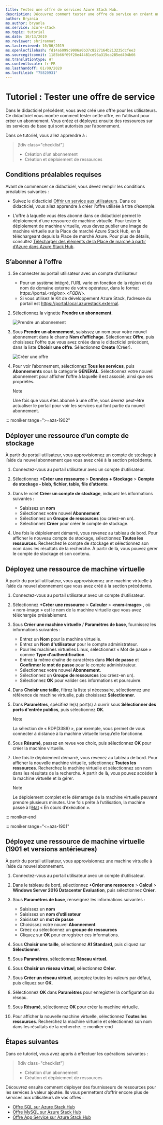 ```yaml
---
title: Testez une offre de services Azure Stack Hub.
description: Découvrez comment tester une offre de service en créant un abonnement et en déployant des ressources.
author: BryanLa
ms.author: bryanla
ms.service: azure-stack
ms.topic: tutorial
ms.date: 10/13/2019
ms.reviewer: shriramnat
ms.lastreviewed: 10/06/2019
ms.openlocfilehash: fd14a6099c9906a0b37c8227164b213235dcfee3
ms.sourcegitcommit: 1185b66f69f28e44481ce96a315ea285ed404b66
ms.translationtype: HT
ms.contentlocale: fr-FR
ms.lasthandoff: 01/09/2020
ms.locfileid: "75820931"
---
```

# <a name="tutorial-test-a-service-offering"></a>Tutoriel : Tester une offre de service

Dans le didacticiel précédent, vous avez créé une offre pour les utilisateurs. Ce didacticiel vous montre comment tester cette offre, en l’utilisant pour créer un abonnement. Vous créez et déployez ensuite des ressources sur les services de base qui sont autorisés par l’abonnement.

Dans ce tutoriel, vous allez apprendre à :

> [!div class="checklist"]
> * Création d’un abonnement
> * Création et déploiement de ressources

## <a name="prerequisites"></a>Conditions préalables requises

Avant de commencer ce didacticiel, vous devez remplir les conditions préalables suivantes :

- Suivez le didacticiel [Offrir un service aux utilisateurs](tutorial-offer-services.md). Dans ce didacticiel, vous allez apprendre à créer l’offre utilisée à titre d’exemple.

- L’offre à laquelle vous êtes abonné dans ce didacticiel permet le déploiement d’une ressource de machine virtuelle. Pour tester le déploiement de machine virtuelle, vous devez publier une image de machine virtuelle sur la Place de marché Azure Stack Hub, en la téléchargeant depuis la Place de marché Azure. Pour plus de détails, consultez [Télécharger des éléments de la Place de marché à partir d’Azure dans Azure Stack Hub](azure-stack-download-azure-marketplace-item.md). 

## <a name="subscribe-to-the-offer"></a>S’abonner à l’offre

1. Se connecter au portail utilisateur avec un compte d’utilisateur 

   - Pour un système intégré, l’URL varie en fonction de la région et du nom de domaine externe de votre opérateur, dans le format https://portal.&lt;*région*&gt;.&lt;*FQDN*&gt;.
   - Si vous utilisez le Kit de développement Azure Stack, l’adresse du portail est https://portal.local.azurestack.external.

1. Sélectionnez la vignette **Prendre un abonnement**.

   ![Prendre un abonnement](media/tutorial-test-offer/1-get-subscription.png)

1. Sous **Prendre un abonnement**, saisissez un nom pour votre nouvel abonnement dans le champ **Nom d’affichage**. Sélectionnez **Offre**, puis choisissez l'offre que vous avez créée dans le didacticiel précédent, dans la liste **Choisir une offre**. Sélectionnez **Create** (Créer).

   ![Créer une offre](media/tutorial-test-offer/2-create-subscription.png)

1. Pour voir l’abonnement, sélectionnez **Tous les services**, puis **Abonnements** sous la catégorie **GÉNÉRAL**. Sélectionnez votre nouvel abonnement pour afficher l’offre à laquelle il est associé, ainsi que ses propriétés.

   >[!NOTE]
   >Une fois que vous êtes abonné à une offre, vous devrez peut-être actualiser le portail pour voir les services qui font partie du nouvel abonnement.

::: moniker range=">=azs-1902"
## <a name="deploy-a-storage-account-resource"></a>Déployer une ressource d’un compte de stockage

À partir du portail utilisateur, vous approvisionnez un compte de stockage à l’aide du nouvel abonnement que vous avez créé à la section précédente.

1. Connectez-vous au portail utilisateur avec un compte d’utilisateur.

1. Sélectionnez **+Créer une ressource** > **Données + Stockage** > **Compte de stockage - blob, fichier, table, file d’attente**.

1. Dans le volet **Créer un compte de stockage**, indiquez les informations suivantes :
  
   - Saisissez un **nom**
   - Sélectionnez votre nouvel **Abonnement**
   - Sélectionnez un **Groupe de ressources** (ou créez-en un). 
   - Sélectionnez **Créer** pour créer le compte de stockage.

1. Une fois le déploiement démarré, vous revenez au tableau de bord. Pour afficher le nouveau compte de stockage, sélectionnez **Toutes les ressources**. Recherchez le compte de stockage et sélectionnez son nom dans les résultats de la recherche. À partir de là, vous pouvez gérer le compte de stockage et son contenu.

## <a name="deploy-a-virtual-machine-resource"></a>Déployez une ressource de machine virtuelle

À partir du portail utilisateur, vous approvisionnez une machine virtuelle à l’aide du nouvel abonnement que vous avez créé à la section précédente.

1. Connectez-vous au portail utilisateur avec un compte d’utilisateur.

1. Sélectionnez **+Créer une ressource** > **Calculer** > **\<nom-image\>** , où « nom-image » est le nom de la machine virtuelle que vous avez téléchargée préalablement.
1. Sous **Créer une machine virtuelle** / **Paramètres de base**, fournissez les informations suivantes :
  
   - Entrez un **Nom** pour la machine virtuelle.
   - Entrez un **Nom d'utilisateur** pour le compte administrateur.
   - Pour les machines virtuelles Linux, sélectionnez « Mot de passe » comme **Type d'authentification**.
   - Entrez la même chaîne de caractères dans **Mot de passe** et **Confirmer le mot de passe** pour le compte administrateur.
   - Sélectionnez votre nouvel **Abonnement**.
   - Sélectionnez un **Groupe de ressources** (ou créez-en un). 
   - Sélectionnez **OK** pour valider ces informations et poursuivre.

1. Dans **Choisir une taille**, filtrez la liste si nécessaire, sélectionnez une référence de machine virtuelle, puis choisissez **Sélectionner**.  
1. Dans **Paramètres**, spécifiez le(s) port(s) à ouvrir sous **Sélectionner des ports d'entrée publics**, puis sélectionnez **OK**.
   > [!NOTE]
   > La sélection de « RDP(3389) », par exemple, vous permet de vous connecter à distance à la machine virtuelle lorsqu’elle fonctionne.
1. Sous **Résumé**, passez en revue vos choix, puis sélectionnez **OK** pour créer la machine virtuelle.  
1. Une fois le déploiement démarré, vous revenez au tableau de bord. Pour afficher la nouvelle machine virtuelle, sélectionnez **Toutes les ressources**. Recherchez la machine virtuelle et sélectionnez son nom dans les résultats de la recherche. À partir de là, vous pouvez accéder à la machine virtuelle et la gérer.
   > [!NOTE]
   > Le déploiement complet et le démarrage de la machine virtuelle peuvent prendre plusieurs minutes. Une fois prête à l’utilisation, la machine passe à l’[état](/azure/virtual-machines/windows/states-lifecycle) « En cours d’exécution ».

::: moniker-end

::: moniker range="<=azs-1901"
## <a name="deploy-a-virtual-machine-resource-1901-and-earlier"></a>Déployez une ressource de machine virtuelle (1901 et versions antérieures)

À partir du portail utilisateur, vous approvisionnez une machine virtuelle à l’aide du nouvel abonnement.

1. Connectez-vous au portail utilisateur avec un compte d’utilisateur.

1. Dans le tableau de bord, sélectionnez **+Créer une ressource** > **Calcul** > **Windows Server 2016 Datacenter Evaluation**, puis sélectionnez **Créer**.

1. Sous **Paramètres de base**, renseignez les informations suivantes :
  
   - Saisissez un **nom**
   - Saisissez un **nom d’utilisateur**
   - Saisissez un **mot de passe**
   - Choisissez votre nouvel **Abonnement**
   - Créez ou sélectionnez un **groupe de ressources** 
   - Cliquez sur **OK** pour enregistrer ces informations.

1. Sous **Choisir une taille**, sélectionnez **A1 Standard**, puis cliquez sur **Sélectionner**.  
1. Sous **Paramètres**, sélectionnez **Réseau virtuel**.

1. Sous **Choisir un réseau virtuel**, sélectionnez **Créer**.

1. Sous **Créer un réseau virtuel**, acceptez toutes les valeurs par défaut, puis cliquez sur **OK**.

1. Sélectionnez **OK** dans **Paramètres** pour enregistrer la configuration du réseau.

1. Sous **Résumé**, sélectionnez **OK** pour créer la machine virtuelle.  

1. Pour afficher la nouvelle machine virtuelle, sélectionnez **Toutes les ressources**. Recherchez la machine virtuelle et sélectionnez son nom dans les résultats de la recherche.
::: moniker-end

## <a name="next-steps"></a>Étapes suivantes

Dans ce tutoriel, vous avez appris à effectuer les opérations suivantes :

> [!div class="checklist"]
> * Création d’un abonnement
> * Création et déploiement de ressources 

Découvrez ensuite comment déployer des fournisseurs de ressources pour les services à valeur ajoutée. Ils vous permettent d’offrir encore plus de services aux utilisateurs de vos offres :

- [Offre SQL sur Azure Stack Hub](azure-stack-sql-resource-provider.md)
- [Offre MySQL sur Azure Stack Hub](azure-stack-mysql-resource-provider.md)
- [Offre App Service sur Azure Stack Hub](azure-stack-app-service-overview.md)
